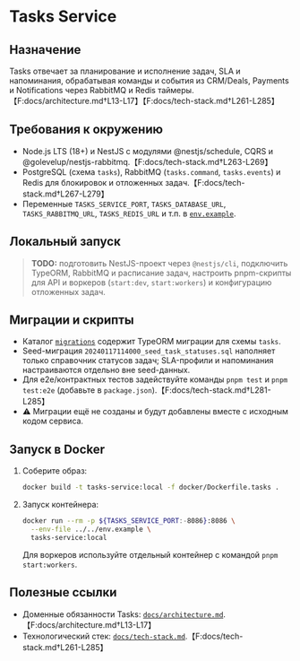 # Tasks Service

## Назначение
Tasks отвечает за планирование и исполнение задач, SLA и напоминания, обрабатывая команды и события из CRM/Deals, Payments и Notifications через RabbitMQ и Redis таймеры.【F:docs/architecture.md†L13-L17】【F:docs/tech-stack.md†L261-L285】

## Требования к окружению
- Node.js LTS (18+) и NestJS с модулями @nestjs/schedule, CQRS и @golevelup/nestjs-rabbitmq.【F:docs/tech-stack.md†L263-L269】
- PostgreSQL (схема `tasks`), RabbitMQ (`tasks.command`, `tasks.events`) и Redis для блокировок и отложенных задач.【F:docs/tech-stack.md†L267-L279】
- Переменные `TASKS_SERVICE_PORT`, `TASKS_DATABASE_URL`, `TASKS_RABBITMQ_URL`, `TASKS_REDIS_URL` и т.п. в [`env.example`](../../env.example).

## Локальный запуск
> **TODO:** подготовить NestJS-проект через `@nestjs/cli`, подключить TypeORM, RabbitMQ и расписание задач, настроить pnpm-скрипты для API и воркеров (`start:dev`, `start:workers`) и конфигурацию отложенных задач.

## Миграции и скрипты
- Каталог [`migrations`](migrations/) содержит TypeORM миграции для схемы `tasks`.
- Seed-миграция `20240117114000_seed_task_statuses.sql` наполняет только справочник статусов задач; SLA-профили и напоминания настраиваются отдельно вне seed-данных.
- Для e2e/контрактных тестов задействуйте команды `pnpm test` и `pnpm test:e2e` (добавьте в `package.json`).【F:docs/tech-stack.md†L281-L285】
- ⚠️ Миграции ещё не созданы и будут добавлены вместе с исходным кодом сервиса.

## Запуск в Docker
1. Соберите образ:
   ```bash
   docker build -t tasks-service:local -f docker/Dockerfile.tasks .
   ```
2. Запуск контейнера:
   ```bash
   docker run --rm -p ${TASKS_SERVICE_PORT:-8086}:8086 \
     --env-file ../../env.example \
     tasks-service:local
   ```
   Для воркеров используйте отдельный контейнер с командой `pnpm start:workers`.

## Полезные ссылки
- Доменные обязанности Tasks: [`docs/architecture.md`](../../docs/architecture.md#1-общая-структура-сервисов).【F:docs/architecture.md†L13-L17】
- Технологический стек: [`docs/tech-stack.md`](../../docs/tech-stack.md#tasks).【F:docs/tech-stack.md†L261-L285】
